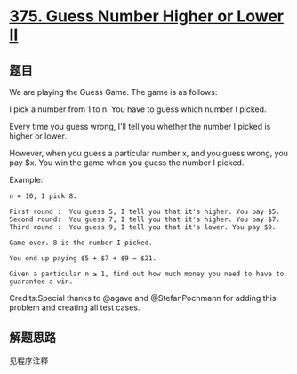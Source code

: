 # [375. Guess Number Higher or Lower II](https://leetcode-cn.com/problems/guess-number-higher-or-lower-ii/)

## 题目

We are playing the Guess Game. The game is as follows:

I pick a number from 1 to n. You have to guess which number I picked.

Every time you guess wrong, I'll tell you whether the number I picked is higher or lower.

However, when you guess a particular number x,  and you guess wrong, you pay $x. You win the game when you guess the number I picked.

Example:

```text
n = 10, I pick 8.

First round :  You guess 5, I tell you that it's higher. You pay $5.
Second round:  You guess 7, I tell you that it's higher. You pay $7.
Third round :  You guess 9, I tell you that it's lower. You pay $9.

Game over. 8 is the number I picked.

You end up paying $5 + $7 + $9 = $21.

Given a particular n ≥ 1, find out how much money you need to have to guarantee a win.
```

Credits:Special thanks to @agave and @StefanPochmann for adding this problem and creating all test cases.

## 解题思路

见程序注释
